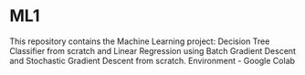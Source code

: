 # ML1
This repository contains the Machine Learning project: Decision Tree Classifier from scratch and Linear Regression using Batch Gradient Descent and Stochastic Gradient Descent from scratch. Environment - Google Colab
